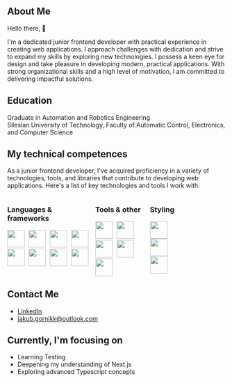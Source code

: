 ## About Me

Hello there, 👋

I'm a dedicated junior frontend developer with practical experience in creating web applications. I approach challenges with dedication and strive to expand my skills by exploring new technologies. I possess a keen eye for design and take pleasure in developing modern, practical applications. With strong organizational skills and a high level of motivation, I am committed to delivering impactful solutions.

## Education

Graduate in Automation and Robotics Engineering <br/>
Silesian University of Technology, Faculty of Automatic Control, Electronics, and Computer Science

## My technical competences

As a junior frontend developer, I've acquired proficiency in a variety of technologies, tools, and libraries that contribute to developing web applications. Here's a list of key technologies and tools I work with:

<div style="display: flex; justify-content: center; width: 80%;">
  <div style="display: flex; justify-content: space-between; width: 100%;">
    <div>
      <h3>Languages & frameworks</h3>
      <div>
                  <img src="https://img.icons8.com/color/40/000000/nextjs.png" height="40" style="margin-right: 5px;"/>
                  <img src="https://img.icons8.com/color/40/000000/react-native.png" height="40" style="margin-right: 5px;"/>
        <img src="https://img.icons8.com/color/40/000000/typescript.png" height="40" style="margin-right: 5px;"/>
        <img src="https://img.icons8.com/color/40/000000/javascript.png" height="40" style="margin-right: 5px;"/>
        <img src="https://img.icons8.com/color/40/000000/vue-js.png" height="40" style="margin-right: 5px;"/>
        <img src="https://img.icons8.com/color/40/000000/nodejs.png" height="40" style="margin-right: 5px;"/>
        <img src="https://img.icons8.com/color/40/000000/html-5.png" height="40" style="margin-right: 5px;"/>
        <img src="https://img.icons8.com/color/40/000000/css3.png" height="40" style="margin-right: 5px;"/>
      </div>
    </div>
    <div>
      <h3>Tools & other</h3>
      <div>
        <img src="https://img.icons8.com/color/40/000000/git.png" height="40" style="margin-right: 5px;"/>
        <img src="https://img.icons8.com/color/40/000000/figma.png" height="40" style="margin-right: 5px;"/>
        <img src="https://img.icons8.com/color/40/000000/storybook.png" height="40" style="margin-right: 5px;"/>
        <img src="https://img.icons8.com/color/40/000000/firebase.png" height="40" style="margin-right: 5px;"/>
        <img src="https://img.icons8.com/color/40/000000/mongodb.png" height="40" style="margin-right: 5px;"/>
      </div>
    </div>
    <div>
      <h3>Styling</h3>
      <div>
        <img src="https://img.icons8.com/color/40/000000/tailwindcss.png" height="40" style="margin-right: 5px;"/>
        <img src="https://img.icons8.com/color/40/000000/material-ui.png" height="40" style="margin-right: 5px;"/>
        <img src="https://img.icons8.com/color/40/000000/sass.png" height="40" style="margin-right: 5px;"/>
      </div>
    </div>
  </div>
</div>





## Contact Me

- [LinkedIn](https://www.linkedin.com/in/jakub-gornik)
- [jakub.gornikk@outlook.com](mailto:jakub.gornikk@outlook.com)

## Currently, I'm focusing on

- Learning Testing
- Deepening my understanding of Next.js
- Exploring advanced Typescript concepts

